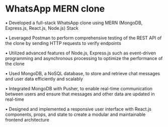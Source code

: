 # WhatsApp MERN clone
• Developed a full-stack WhatsApp clone using MERN (MongoDB, Express.js, React.js, Node.js) Stack

• Leveraged Postman to perform comprehensive testing of the REST API of the clone by sending HTTP requests to verify
endpoints

• Utilized advanced features of Node.js, Express.js such as event-driven programming and asynchronous processing to
optimize the performance of the clone

• Used MongoDB, a NoSQL database, to store and retrieve chat messages and user data efficiently and scalably

• Integrated MongoDB with Pusher, to enable real-time communication between users and ensure that messages and other
data are updated in real-time

• Designed and implemented a responsive user interface with React.js components, props, and state to create a modular and
maintainable frontend architecture

